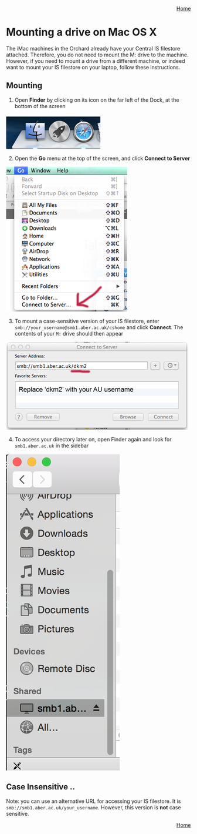 <p align="right">
<a href="../README.md">Home</a>
</p>

# Mounting a drive on Mac OS X
The iMac machines in the Orchard already have your Central IS filestore attached. Therefore, you do not need to mount the M: drive to the machine. However, if you need to mount a drive from a different machine, or indeed want to mount your IS filestore on your laptop, follow these instructions. 

## Mounting 
1. Open **Finder** by clicking on its icon on the far left of the
Dock, at the bottom of the screen

  ![Dock](images/mdrive-1.png)
  
2. Open the **Go** menu at the top of the screen, and click **Connect
to Server**

  ![Go Menu Dropdown](images/mdrive-2.png)

3. To mount a case-sensitive version of your IS filestore, enter `smb://your_username@smb1.aber.ac.uk/cshome` and click **Connect**.
The contents of your `M:` drive should then appear

  ![Prompt for mounting a drive](images/mdrive-3.png)

4. To access your directory later on, open Finder again and look for
`smb1.aber.ac.uk` in the sidebar

  ![Finder side menu](images/mdrive-4.png)

## Case Insensitive .. 
Note: you can use an alternative URL for accessing your IS filestore. It is `smb://smb1.aber.ac.uk/your_username`. However, this version is **not** case sensitive. 

<p align="right">
<a href="../README.md">Home</a>
</p>